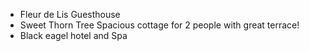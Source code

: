 
- Fleur de Lis Guesthouse
- Sweet Thorn Tree Spacious cottage for 2 people with great terrace!
- Black eagel hotel and Spa